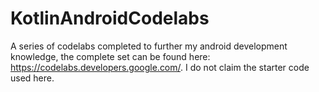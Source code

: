 # KotlinAndroidCodelabs
A series of codelabs completed to further my android development knowledge, the complete set can be found here: https://codelabs.developers.google.com/. I do not claim the starter code used here.

